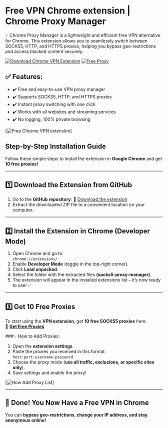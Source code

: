 # Free VPN Chrome extension | Chrome Proxy Manager
💡 Chrome Proxy Manager is a lightweight and efficient free VPN alternative for Chrome.  This extension allows you to seamlessly switch between SOCKS5, HTTP, and HTTPS proxies, helping you bypass geo-restrictions and access blocked content securely.

 [![Download Chrome VPN Extension](https://github.com/seojacky/free-vpn-chrome-extension/blob/master/Download-extension.png)](https://github.com/seojacky/free-vpn-chrome-extension/releases/download/latest/free-vpn-chrome-extension.zip)      [![Free Proxy](https://github.com/seojacky/free-vpn-chrome-extension/blob/master/Free-Web-Proxies.png)](https://www.webshare.io/?referral_code=cqjv56e3hysl)

 
## ✅ Features:  

- ✔️ Free and easy-to-use VPN proxy manager  
- ✔️ Supports SOCKS5, HTTP, and HTTPS proxies  
- ✔️ Instant proxy switching with one click  
- ✔️ Works with all websites and streaming services  
- ✔️ No logging, 100% private browsing  


[![Free Chrome VPN extension](https://github.com/seojacky/free-vpn-chrome-extension/blob/master/Free-Chrome-VPN-extension.png)]

## **Step-by-Step Installation Guide**  
Follow these simple steps to install the extension in **Google Chrome** and get **10 free proxies!**  

---

## **1️⃣ Download the Extension from GitHub**  
1. Go to the **GitHub repository**:  🔗 [Download the extension](https://github.com/seojacky/free-vpn-chrome-extension/releases/download/latest/free-vpn-chrome-extension.zip)   
2. Extract the downloaded ZIP file to a convenient location on your computer.  

---

## **2️⃣ Install the Extension in Chrome (Developer Mode)**  
1. Open Chrome and go to:  
   ```chrome://extensions/```  
2. Enable **Developer Mode** (toggle in the top-right corner).  
3. Click **Load unpacked**.  
4. Select the folder with the extracted files **(socks5-proxy-manager)**.  
5. The extension will appear in the installed extensions list – it’s now ready to use! ✅  

---

## **3️⃣ Get 10 Free Proxies**  
To start using the **VPN extension**, get **10 free SOCKS5 proxies** here:  
🔗 [**Get Free Proxies**](https://www.webshare.io/?referral_code=cqjv56e3hysl)  

###💡 How to Add Proxies: 
1. Open the **extension settings**.  
2. Paste the proxies you received in this format:  
   ```host:port:username:password```  
3. Choose the proxy mode (**use all traffic, exclusions, or specific sites only**).  
4. Save settings and enable the proxy!

[![How Add Proxy List](https://github.com/seojacky/free-vpn-chrome-extension/blob/master/How-Add-Proxy-List.png)]

---

## 🎯 Done! You Now Have a Free VPN in Chrome  
You can **bypass geo-restrictions, change your IP address, and stay anonymous online!**  



